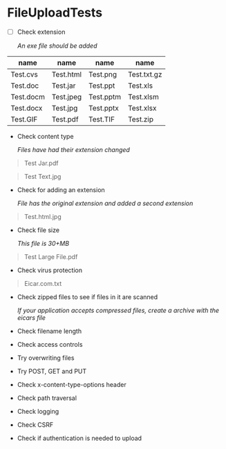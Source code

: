 # FileUploadTests

- [ ] Check extension

   *An exe file should be added*

name|name|name|name
---------|-----------|----------|------------
Test.cvs | Test.html | Test.png | Test.txt.gz
Test.doc | Test.jar | Test.ppt | Test.xls
Test.docm | Test.jpeg | Test.pptm | Test.xlsm
Test.docx | Test.jpg | Test.pptx | Test.xlsx
Test.GIF | Test.pdf | Test.TIF | Test.zip




* Check content type

   *Files have had their extension changed*

>Test Jar.pdf

>Test Text.jpg




* Check for adding an extension

   *File has the original extension and added a second extension*

>Test.html.jpg




* Check file size

   *This file is 30+MB*

>Test Large File.pdf




* Check virus protection

>Eicar.com.txt




* Check zipped files to see if files in it are scanned

   *If your application accepts compressed files, create a archive with the eicars file*



* Check filename length



* Check access controls



* Try overwriting files



* Try POST, GET and PUT



* Check x-content-type-options header



* Check path traversal



* Check logging



* Check CSRF



* Check if authentication is needed to upload


